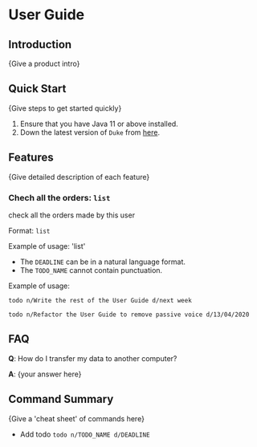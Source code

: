 # User Guide

## Introduction

{Give a product intro}

## Quick Start

{Give steps to get started quickly}

1. Ensure that you have Java 11 or above installed.
1. Down the latest version of `Duke` from [here](http://link.to/duke).

## Features 

{Give detailed description of each feature}

### Chech all the orders: `list`
check all the orders made by this user

Format: `list`

Example of usage:
'list'

* The `DEADLINE` can be in a natural language format.
* The `TODO_NAME` cannot contain punctuation.  

Example of usage: 

`todo n/Write the rest of the User Guide d/next week`

`todo n/Refactor the User Guide to remove passive voice d/13/04/2020`

## FAQ

**Q**: How do I transfer my data to another computer? 

**A**: {your answer here}

## Command Summary

{Give a 'cheat sheet' of commands here}

* Add todo `todo n/TODO_NAME d/DEADLINE`
